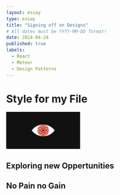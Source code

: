 ```yaml
---
layout: essay
type: essay
title: "Signing off on Designs"
# All dates must be YYYY-MM-DD format!
date: 2024-04-24
published: true
labels:
  - React
  - Meteor
  - Design Patterns
---
```



<h1>Style for my File</h1> 
<img width ="200px" class="rounded float-start pe-4" src="../img/design-patterns.png">
  <p></p>

  <h2>Exploring new Oppertunities</h2>
  <p></p>
  
   <h2>No Pain no Gain</h2>
  <p></p>

